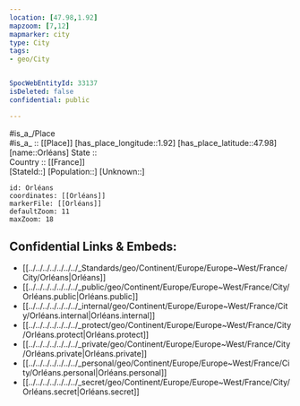 ```yaml
---
location: [47.98,1.92] 
mapzoom: [7,12] 
mapmarker: city 
type: City
tags:
- geo/City


SpocWebEntityId: 33137
isDeleted: false
confidential: public

---
```

#is_a_/Place  
#is_a_ :: [[Place]] 
[has_place_longitude::1.92] 
[has_place_latitude::47.98] 
[name::Orléans] 
State ::  
Country :: [[France]]  
[StateId::] 
[Population::] 
[Unknown::] 


```leaflet
id: Orléans
coordinates: [[Orléans]] 
markerFile: [[Orléans]] 
defaultZoom: 11 
maxZoom: 18
```


## Confidential Links & Embeds: 
- [[../../../../../../../_Standards/geo/Continent/Europe/Europe~West/France/City/Orléans|Orléans]] 
- [[../../../../../../../_public/geo/Continent/Europe/Europe~West/France/City/Orléans.public|Orléans.public]] 
- [[../../../../../../../_internal/geo/Continent/Europe/Europe~West/France/City/Orléans.internal|Orléans.internal]] 
- [[../../../../../../../_protect/geo/Continent/Europe/Europe~West/France/City/Orléans.protect|Orléans.protect]] 
- [[../../../../../../../_private/geo/Continent/Europe/Europe~West/France/City/Orléans.private|Orléans.private]] 
- [[../../../../../../../_personal/geo/Continent/Europe/Europe~West/France/City/Orléans.personal|Orléans.personal]] 
- [[../../../../../../../_secret/geo/Continent/Europe/Europe~West/France/City/Orléans.secret|Orléans.secret]] 
